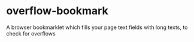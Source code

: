 # overflow-bookmark
A browser bookmarklet which fills your page text fields with long texts, to check for overflows
